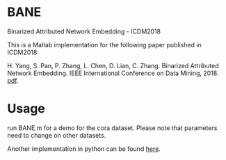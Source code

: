 # BANE
Binarized Attributed Network Embedding - ICDM2018

This is a Matlab implementation for the following paper published in ICDM2018:

H. Yang, S. Pan, P. Zhang, L. Chen, D. Lian, C. Zhang. Binarized Attributed Network Embedding. IEEE International Conference on Data Mining, 2018. [pdf](https://shiruipan.github.io/pdf/ICDM-18-Yang.pdf).


# Usage
run BANE.m for a demo for the cora dataset. Please note that parameters need to change on other datasets.


Another implementation in python can be found  [here](https://github.com/benedekrozemberczki/BANE).
